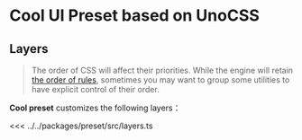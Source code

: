 # Cool UI Preset based on UnoCSS

## Layers

> The order of CSS will affect their priorities. While the engine will retain [the order of rules](https://unocss.dev/config/rules#ordering), sometimes you may want to group some utilities to have explicit control of their order.

**Cool preset** customizes the following layers：

<<< ../../packages/preset/src/layers.ts
